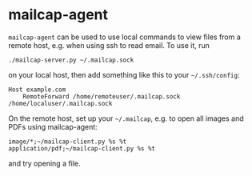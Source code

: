 # mailcap-agent

`mailcap-agent` can be used to use local commands to view files from a remote
host, e.g. when using ssh to read email. To use it, run

    ./mailcap-server.py ~/.mailcap.sock

on your local host, then add something like this to your `~/.ssh/config`:

    Host example.com
        RemoteForward /home/remoteuser/.mailcap.sock /home/localuser/.mailcap.sock

On the remote host, set up your `~/.mailcap`, e.g. to open all images and PDFs
using mailcap-agent:

    image/*;~/mailcap-client.py %s %t
    application/pdf;~/mailcap-client.py %s %t

and try opening a file.

